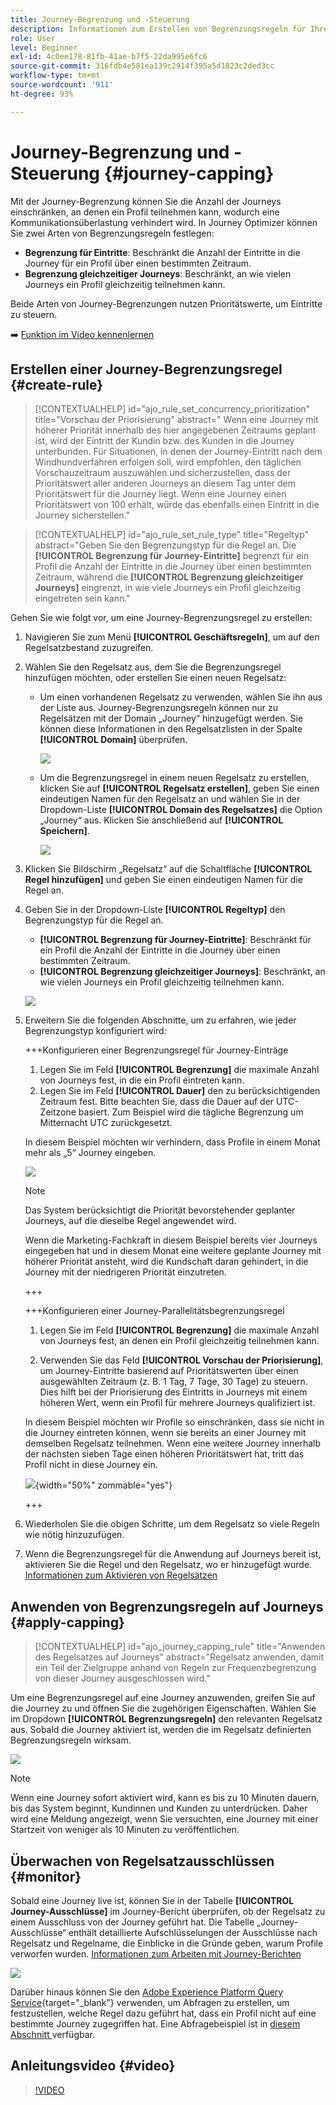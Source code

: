 ```yaml
---
title: Journey-Begrenzung und -Steuerung
description: Informationen zum Erstellen von Begrenzungsregeln für Ihre Journeys und zur Steuerung des Journey-Eintritts
role: User
level: Beginner
exl-id: 4c0ee178-81fb-41ae-b7f5-22da995e6fc6
source-git-commit: 316fdb4e581ea139c2914f395a5d1823c2ded3cc
workflow-type: tm+mt
source-wordcount: '911'
ht-degree: 93%

---
```


# Journey-Begrenzung und -Steuerung {#journey-capping}

Mit der Journey-Begrenzung können Sie die Anzahl der Journeys einschränken, an denen ein Profil teilnehmen kann, wodurch eine Kommunikationsüberlastung verhindert wird. In Journey Optimizer können Sie zwei Arten von Begrenzungsregeln festlegen:

* **Begrenzung für Eintritte**: Beschränkt die Anzahl der Eintritte in die Journey für ein Profil über einen bestimmten Zeitraum.
* **Begrenzung gleichzeitiger Journeys**: Beschränkt, an wie vielen Journeys ein Profil gleichzeitig teilnehmen kann.

Beide Arten von Journey-Begrenzungen nutzen Prioritätswerte, um Eintritte zu steuern.

➡️ [Funktion im Video kennenlernen](#video)

## Erstellen einer Journey-Begrenzungsregel {#create-rule}

>[!CONTEXTUALHELP]
>id="ajo_rule_set_concurrency_prioritization"
>title="Vorschau der Priorisierung"
>abstract=" Wenn eine Journey mit höherer Priorität innerhalb des hier angegebenen Zeitraums geplant ist, wird der Eintritt der Kundin bzw. des Kunden in die Journey unterbunden. Für Situationen, in denen der Journey-Eintritt nach dem Windhundverfahren erfolgen soll, wird empfohlen, den täglichen Vorschauzeitraum auszuwählen und sicherzustellen, dass der Prioritätswert aller anderen Journeys an diesem Tag unter dem Prioritätswert für die Journey liegt. Wenn eine Journey einen Prioritätswert von 100 erhält, würde das ebenfalls einen Eintritt in die Journey sicherstellen."

>[!CONTEXTUALHELP]
>id="ajo_rule_set_rule_type"
>title="Regeltyp"
>abstract="Geben Sie den Begrenzungstyp für die Regel an. Die **[!UICONTROL Begrenzung für Journey-Eintritte]** begrenzt für ein Profil die Anzahl der Eintritte in die Journey über einen bestimmten Zeitraum, während die **[!UICONTROL Begrenzung gleichzeitiger Journeys]** eingrenzt, in wie viele Journeys ein Profil gleichzeitig eingetreten sein kann."

Gehen Sie wie folgt vor, um eine Journey-Begrenzungsregel zu erstellen:

1. Navigieren Sie zum Menü **[!UICONTROL Geschäftsregeln]**, um auf den Regelsatzbestand zuzugreifen.

1. Wählen Sie den Regelsatz aus, dem Sie die Begrenzungsregel hinzufügen möchten, oder erstellen Sie einen neuen Regelsatz:

   * Um einen vorhandenen Regelsatz zu verwenden, wählen Sie ihn aus der Liste aus. Journey-Begrenzungsregeln können nur zu Regelsätzen mit der Domain „Journey“ hinzugefügt werden. Sie können diese Informationen in den Regelsatzlisten in der Spalte **[!UICONTROL Domain]** überprüfen.

     ![](assets/journey-capping-list.png)

   * Um die Begrenzungsregel in einem neuen Regelsatz zu erstellen, klicken Sie auf **[!UICONTROL Regelsatz erstellen]**, geben Sie einen eindeutigen Namen für den Regelsatz an und wählen Sie in der Dropdown-Liste **[!UICONTROL Domain des Regelsatzes]** die Option „Journey“ aus. Klicken Sie anschließend auf **[!UICONTROL Speichern]**.

     ![](assets/journey-capping-rule-set.png)

1. Klicken Sie Bildschirm „Regelsatz“ auf die Schaltfläche **[!UICONTROL Regel hinzufügen]** und geben Sie einen eindeutigen Namen für die Regel an.

1. Geben Sie in der Dropdown-Liste **[!UICONTROL Regeltyp]** den Begrenzungstyp für die Regel an.

   * **[!UICONTROL Begrenzung für Journey-Eintritte]**: Beschränkt für ein Profil die Anzahl der Eintritte in die Journey über einen bestimmten Zeitraum.
   * **[!UICONTROL Begrenzung gleichzeitiger Journeys]**: Beschränkt, an wie vielen Journeys ein Profil gleichzeitig teilnehmen kann.

   ![](assets/journey-capping-concurrency.png)

1. Erweitern Sie die folgenden Abschnitte, um zu erfahren, wie jeder Begrenzungstyp konfiguriert wird:

   +++Konfigurieren einer Begrenzungsregel für Journey-Einträge

   1. Legen Sie im Feld **[!UICONTROL Begrenzung]** die maximale Anzahl von Journeys fest, in die ein Profil eintreten kann.
   1. Legen Sie im Feld **[!UICONTROL Dauer]** den zu berücksichtigenden Zeitraum fest. Bitte beachten Sie, dass die Dauer auf der UTC-Zeitzone basiert. Zum Beispiel wird die tägliche Begrenzung um Mitternacht UTC zurückgesetzt.

   In diesem Beispiel möchten wir verhindern, dass Profile in einem Monat mehr als „5“ Journey eingeben.

   ![](assets/journey-capping-entry-example.png)

   >[!NOTE]
   >
   >Das System berücksichtigt die Priorität bevorstehender geplanter Journeys, auf die dieselbe Regel angewendet wird.
   >
   >Wenn die Marketing-Fachkraft in diesem Beispiel bereits vier Journeys eingegeben hat und in diesem Monat eine weitere geplante Journey mit höherer Priorität ansteht, wird die Kundschaft daran gehindert, in die Journey mit der niedrigeren Priorität einzutreten.

   +++

   +++Konfigurieren einer Journey-Parallelitätsbegrenzungsregel 

   1. Legen Sie im Feld **[!UICONTROL Begrenzung]** die maximale Anzahl von Journeys fest, an denen ein Profil gleichzeitig teilnehmen kann.

   1. Verwenden Sie das Feld **[!UICONTROL Vorschau der Priorisierung]**, um Journey-Eintritte basierend auf Prioritätswerten über einen ausgewählten Zeitraum (z. B. 1 Tag, 7 Tage, 30 Tage) zu steuern. Dies hilft bei der Priorisierung des Eintritts in Journeys mit einem höheren Wert, wenn ein Profil für mehrere Journeys qualifiziert ist.

   In diesem Beispiel möchten wir Profile so einschränken, dass sie nicht in die Journey eintreten können, wenn sie bereits an einer Journey mit demselben Regelsatz teilnehmen. Wenn eine weitere Journey innerhalb der nächsten sieben Tage einen höheren Prioritätswert hat, tritt das Profil nicht in diese Journey ein.

   ![](assets/journey-capping-concurrency-example.png){width="50%" zommable="yes"}

   +++

1. Wiederholen Sie die obigen Schritte, um dem Regelsatz so viele Regeln wie nötig hinzuzufügen.

1. Wenn die Begrenzungsregel für die Anwendung auf Journeys bereit ist, aktivieren Sie die Regel und den Regelsatz, wo er hinzugefügt wurde. [Informationen zum Aktivieren von Regelsätzen](../conflict-prioritization/rule-sets.md#create)

## Anwenden von Begrenzungsregeln auf Journeys {#apply-capping}

>[!CONTEXTUALHELP]
>id="ajo_journey_capping_rule"
>title="Anwenden des Regelsatzes auf Journeys"
>abstract="Regelsatz anwenden, damit ein Teil der Zielgruppe anhand von Regeln zur Frequenzbegrenzung von dieser Journey ausgeschlossen wird."

Um eine Begrenzungsregel auf eine Journey anzuwenden, greifen Sie auf die Journey zu und öffnen Sie die zugehörigen Eigenschaften. Wählen Sie im Dropdown **[!UICONTROL Begrenzungsregeln]** den relevanten Regelsatz aus. Sobald die Journey aktiviert ist, werden die im Regelsatz definierten Begrenzungsregeln wirksam.

![](assets/journey-capping-apply.png)

>[!NOTE]
>
>Wenn eine Journey sofort aktiviert wird, kann es bis zu 10 Minuten dauern, bis das System beginnt, Kundinnen und Kunden zu unterdrücken. Daher wird eine Meldung angezeigt, wenn Sie versuchten, eine Journey mit einer Startzeit von weniger als 10 Minuten zu veröffentlichen.

## Überwachen von Regelsatzausschlüssen {#monitor}

Sobald eine Journey live ist, können Sie in der Tabelle **[!UICONTROL Journey-Ausschlüsse]** im Journey-Bericht überprüfen, ob der Regelsatz zu einem Ausschluss von der Journey geführt hat. Die Tabelle „Journey-Ausschlüsse“ enthält detaillierte Aufschlüsselungen der Ausschlüsse nach Regelsatz und Regelname, die Einblicke in die Gründe geben, warum Profile verworfen wurden. [Informationen zum Arbeiten mit Journey-Berichten](../reports/journey-global-report-cja.md)

![](assets/journey-report.png)

Darüber hinaus können Sie den [Adobe Experience Platform Query Service](https://experienceleague.adobe.com/docs/experience-platform/query/api/getting-started.html?lang=de){target="_blank"} verwenden, um Abfragen zu erstellen, um festzustellen, welche Regel dazu geführt hat, dass ein Profil nicht auf eine bestimmte Journey zugegriffen hat. Eine Abfragebeispiel ist in [diesem Abschnitt ](../reports/query-examples.md#common-queries) verfügbar.

## Anleitungsvideo {#video}

>[!VIDEO](https://video.tv.adobe.com/v/3447624?quality=12&captions=ger)
